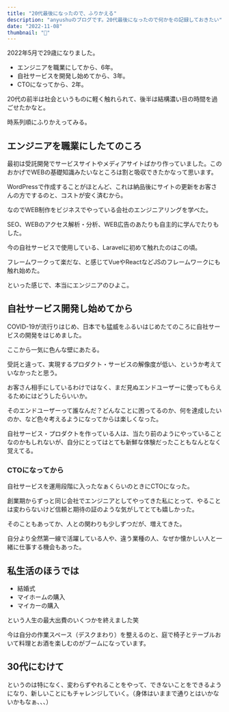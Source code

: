 ```yaml
---
title: "20代最後になったので、ふりかえる"
description: "anyushuのブログです。20代最後になったので何かをの記録しておきたい"
date: "2022-11-08"
thumbnail: "👋"
---
```


2022年5月で29歳になりました。

* エンジニアを職業にしてから、6年。
* 自社サービスを開発し始めてから、3年。
* CTOになってから、2年。

20代の前半は社会というものに軽く触れられて、後半は結構濃い目の時間を過ごせたかなと。

時系列順にふりかえってみる。

## エンジニアを職業にしたてのころ

最初は受託開発でサービスサイトやメディアサイトばかり作っていました。このおかげでWEBの基礎知識みたいなところは割と吸収できたかなって思います。

WordPressで作成することがほとんど、これは納品後にサイトの更新をお客さんの方でするのと、コストが安く済むから。

なのでWEB制作をビジネスでやっている会社のエンジニアリングを学べた。

SEO、WEBのアクセス解析・分析、WEB広告のあたりも自主的に学んでたりもした。

今の自社サービスで使用している、Laravelに初めて触れたのはこの頃。

フレームワークって楽だな、と感じてVueやReactなどJSのフレームワークにも触れ始めた。

といった感じで、本当にエンジニアのひよこ。

## 自社サービス開発し始めてから

COVID-19が流行りはじめ、日本でも猛威をふるいはじめたてのころに自社サービスの開発をはじめました。

ここから一気に色んな壁にあたる。

受託と違って、実現するプロダクト・サービスの解像度が低い、というか考えていなかったと思う。

お客さん相手にしているわけではなく、まだ見ぬエンドユーザーに使ってもらえるためにはどうしたらいいか。

そのエンドユーザーって誰なんだ？どんなことに困ってるのか、何を達成したいのか、など色々考えるようになってからは楽しくなった。

自社サービス・プロダクトを作っている人は、当たり前のようにやっていることなのかもしれないが、自分にとってはとても新鮮な体験だったこともなんとなく覚えてる。

### CTOになってから

自社サービスを運用段階に入ったなぁくらいのときにCTOになった。

創業期からずっと同じ会社でエンジニアとしてやってきた私にとって、やることは変わらないけど信頼と期待の証のような気がしてとても嬉しかった。

そのこともあってか、人との関わりも少しずつだが、増えてきた。

自分より全然第一線で活躍している人や、違う業種の人、なぜか懐かしい人と一緒に仕事する機会もあった。

## 私生活のほうでは

* 結婚式
* マイホームの購入
* マイカーの購入

という人生の最大出費のいくつかを終えました笑

今は自分の作業スペース（デスクまわり）を整えるのと、庭で椅子とテーブルおいて料理とお酒を楽しむのがブームになっています。

## 30代にむけて

というのは特になく、変わらずやれることをやって、できないことをできるようになり、新しいことにもチャレンジしていく。（身体はいままで通りとはいかないかもなぁ、、、）
